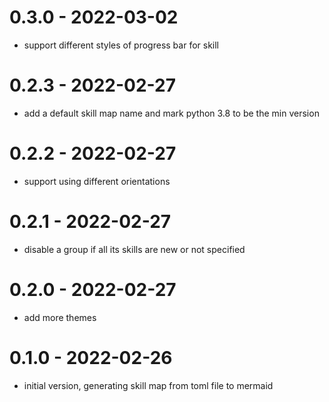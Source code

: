 # 0.3.0 - 2022-03-02
* support different styles of progress bar for skill
# 0.2.3 - 2022-02-27
* add a default skill map name and mark python 3.8 to be the min version
# 0.2.2 - 2022-02-27
* support using different orientations
# 0.2.1 - 2022-02-27
* disable a group if all its skills are new or not specified
# 0.2.0 - 2022-02-27
* add more themes
# 0.1.0 - 2022-02-26
* initial version, generating skill map from toml file to mermaid